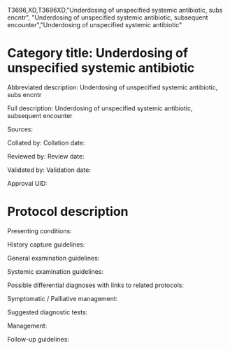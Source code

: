 T3696,XD,T3696XD,"Underdosing of unspecified systemic antibiotic, subs encntr", "Underdosing of unspecified systemic antibiotic, subsequent encounter","Underdosing of unspecified systemic antibiotic"
# Category title: Underdosing of unspecified systemic antibiotic

Abbreviated description: Underdosing of unspecified systemic antibiotic, subs encntr

Full description: Underdosing of unspecified systemic antibiotic, subsequent encounter

Sources:

Collated by:
Collation date:

Reviewed by:
Review date:

Validated by:
Validation date:

Approval UID:

# Protocol description

Presenting conditions:

History capture guidelines:

General examination guidelines:

Systemic examination guidelines:

Possible differential diagnoses with links to related protocols:

Symptomatic / Palliative management:

Suggested diagnostic tests:

Management:

Follow-up guidelines:
